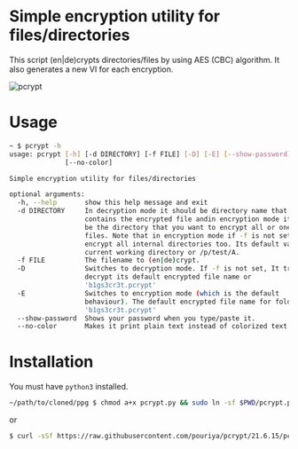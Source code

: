 # Simple encryption utility for files/directories
This script (en|de)crypts directories/files by using AES (CBC) algorithm. It also generates a new VI for each encryption.

![pcrypt](https://user-images.githubusercontent.com/20663776/103262540-788a3400-49ba-11eb-9f6d-4f3db347d78c.png)


# Usage
```sh
~ $ pcrypt -h
usage: pcrypt [-h] [-d DIRECTORY] [-f FILE] [-D] [-E] [--show-password]
              [--no-color]

Simple encryption utility for files/directories

optional arguments:
  -h, --help       show this help message and exit
  -d DIRECTORY     In decryption mode it should be directory name that
                   contains the encrypted file andin encryption mode it should
                   be the directory that you want to encrypt all or one of its
                   files. Note that in encryption mode if -f is not set, it
                   encrypt all internal directories too. Its default value is
                   current working directory or /p/test/A.
  -f FILE          The filename to (en|de)crypt.
  -D               Switches to decryption mode. If -f is not set, It tries to
                   decrypt its default encrypted file name or
                   'b1gs3cr3t.pcrypt'
  -E               Switches to encryption mode (which is the default
                   behaviour). The default encrypted file name for folders is
                   'b1gs3cr3t.pcrypt'
  --show-password  Shows your password when you type/paste it.
  --no-color       Makes it print plain text instead of colorized text.
```

# Installation
You must have `python3` installed.
```sh
~/path/to/cloned/ppg $ chmod a+x pcrypt.py && sudo ln -sf $PWD/pcrypt.py /usr/local/bin/pcrypt
```
or
```sh
$ curl -sSf https://raw.githubusercontent.com/pouriya/pcrypt/21.6.15/pcrypt.py > pcrypt && chmod a+x pcrypt && ./pcrypt -v && sudo cp pcrypt /usr/local/bin/pcrypt
```
